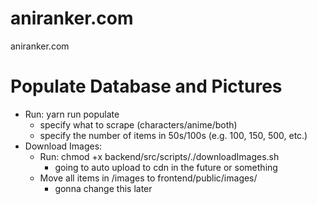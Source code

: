 # aniranker.com
aniranker.com

# Populate Database and Pictures
- Run: yarn run populate
    - specify what to scrape (characters/anime/both)
    - specify the number of items in 50s/100s (e.g. 100, 150, 500, etc.)
- Download Images:
    - Run: chmod +x backend/src/scripts/./downloadImages.sh
        - going to auto upload to cdn in the future or something
    - Move all items in /images to frontend/public/images/
        - gonna change this later
